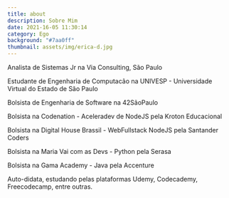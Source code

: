 ```yaml
---
title: about
description: Sobre Mim
date: 2021-16-05 11:30:14
category: Ego
background: "#7aa0ff"
thumbnail: assets/img/erica-d.jpg
---
```

Analista de Sistemas Jr na Via Consulting, São Paulo

Estudante de Engenharia de Computacão na UNIVESP - Universidade Virtual do Estado de São Paulo

Bolsista de Engenharia de Software na 42SãoPaulo

Bolsista na Codenation - Aceleradev de NodeJS pela Kroton Educacional

Bolsista na Digital House Brassil - WebFullstack NodeJS pela Santander Coders 

Bolsista na Maria Vai com as Devs - Python pela Serasa

Bolsista na Gama Academy - Java pela Accenture

Auto-didata, estudando pelas plataformas Udemy, Codecademy, Freecodecamp, entre outras.